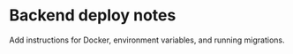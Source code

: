 # Backend deploy notes

Add instructions for Docker, environment variables, and running migrations.
